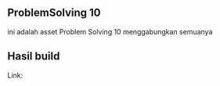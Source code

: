 ## ProblemSolving 10
ini adalah asset Problem Solving 10 menggabungkan semuanya
## Hasil build
Link:

